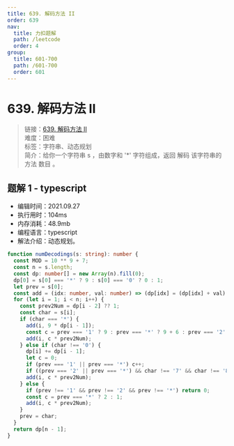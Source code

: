 ```yaml
---
title: 639. 解码方法 II
order: 639
nav:
  title: 力扣题解
  path: /leetcode
  order: 4
group:
  title: 601-700
  path: /601-700
  order: 601
---
```


# 639. 解码方法 II

> 链接：[639. 解码方法 II](https://leetcode-cn.com/problems/decode-ways-ii/)  
> 难度：困难  
> 标签：字符串、动态规划  
> 简介：给你一个字符串 s ，由数字和 '\*' 字符组成，返回 解码 该字符串的方法 数目 。

## 题解 1 - typescript

- 编辑时间：2021.09.27
- 执行用时：104ms
- 内存消耗：48.9mb
- 编程语言：typescript
- 解法介绍：动态规划。

```typescript
function numDecodings(s: string): number {
  const MOD = 10 ** 9 + 7;
  const n = s.length;
  const dp: number[] = new Array(n).fill(0);
  dp[0] = s[0] === '*' ? 9 : s[0] === '0' ? 0 : 1;
  let prev = s[0];
  const add = (idx: number, val: number) => (dp[idx] = (dp[idx] + val) % MOD);
  for (let i = 1; i < n; i++) {
    const prev2Num = dp[i - 2] ?? 1;
    const char = s[i];
    if (char === '*') {
      add(i, 9 * dp[i - 1]);
      const c = prev === '1' ? 9 : prev === '*' ? 9 + 6 : prev === '2' ? 6 : 0;
      add(i, c * prev2Num);
    } else if (char !== '0') {
      dp[i] += dp[i - 1];
      let c = 0;
      if (prev === '1' || prev === '*') c++;
      if ((prev === '2' || prev === '*') && char !== '7' && char !== '8' && char !== '9') c++;
      add(i, c * prev2Num);
    } else {
      if (prev !== '1' && prev !== '2' && prev !== '*') return 0;
      const c = prev === '*' ? 2 : 1;
      add(i, c * prev2Num);
    }
    prev = char;
  }
  return dp[n - 1];
}
```

